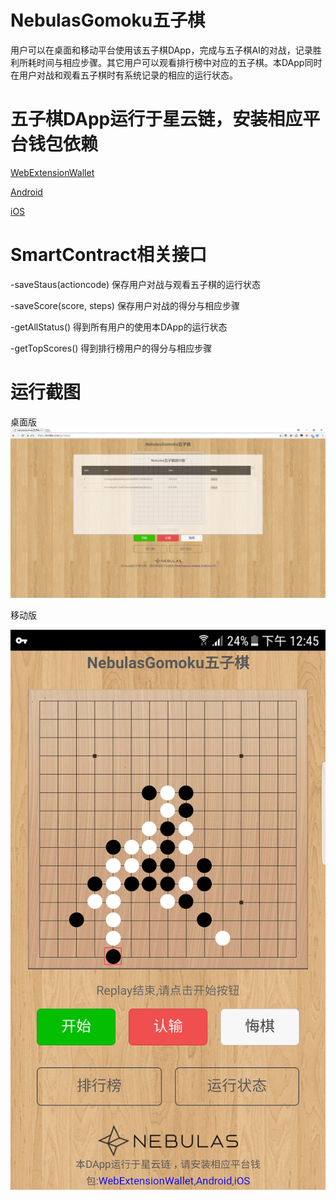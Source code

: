 # NebulasGomoku五子棋
用户可以在桌面和移动平台使用该五子棋DApp，完成与五子棋AI的对战，记录胜利所耗时间与相应步骤。其它用户可以观看排行榜中对应的五子棋。本DApp同时在用户对战和观看五子棋时有系统记录的相应的运行状态。

# 五子棋DApp运行于星云链，安装相应平台钱包依赖
[WebExtensionWallet](https://github.com/ChengOrangeJu/WebExtensionWallet)

[Android](https://nano.nebulas.io/index_cn.html)

[iOS](https://itunes.apple.com/hk/app/nas-nano/id1281191905?l=zh&ls=1&mt=8)

# SmartContract相关接口
-saveStaus(actioncode) 保存用户对战与观看五子棋的运行状态

-saveScore(score, steps) 保存用户对战的得分与相应步骤

-getAllStatus() 得到所有用户的使用本DApp的运行状态

-getTopScores() 得到排行榜用户的得分与相应步骤


# 运行截图
桌面版
![Alt text](/img/gomoku1.PNG?raw=true "Optional Title")


移动版

![Alt text](/img/gomoku2.png?raw=true "Optional Title")
